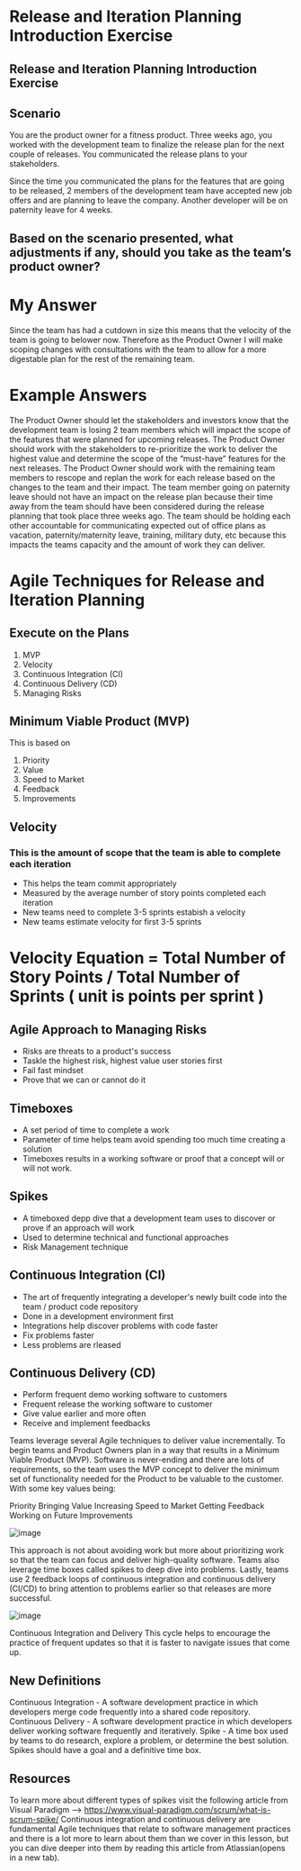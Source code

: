 # Release and Iteration Planning Introduction Exercise
## Release and Iteration Planning Introduction Exercise
## Scenario

You are the product owner for a fitness product. Three weeks ago, you worked with the development team to finalize the release plan for the next couple of releases. You communicated the release plans to your stakeholders.

Since the time you communicated the plans for the features that are going to be released, 2 members of the development team have accepted new job offers and are planning to leave the company. Another developer will be on paternity leave for 4 weeks.

## Based on the scenario presented, what adjustments if any, should you take as the team’s product owner?

# My Answer
Since the team has had a cutdown in size this means that the velocity of the team is going to belower now. Therefore as the Product Owner I will make scoping changes with consultations with the team to allow for a more digestable plan for the rest of the remaining team.

# Example Answers
The Product Owner should let the stakeholders and investors know that the development team is losing 2 team members which will impact the scope of the features that were planned for upcoming releases.
The Product Owner should work with the stakeholders to re-prioritize the work to deliver the highest value and determine the scope of the “must-have” features for the next releases.
The Product Owner should work with the remaining team members to rescope and replan the work for each release based on the changes to the team and their impact.
The team member going on paternity leave should not have an impact on the release plan because their time away from the team should have been considered during the release planning that took place three weeks ago. The team should be holding each other accountable for communicating expected out of office plans as vacation, paternity/maternity leave, training, military duty, etc because this impacts the teams capacity and the amount of work they can deliver.


# Agile Techniques for Release and Iteration Planning

## Execute on the Plans

1. MVP
2. Velocity
3. Continuous Integration (CI)
4. Continuous Delivery (CD)
5. Managing Risks

## Minimum Viable Product (MVP)
This is based on 
1. Priority
2. Value
3. Speed to Market
4. Feedback
5. Improvements

## Velocity 

### This is the amount of scope that the team is able to complete each iteration

- This helps the team commit appropriately
- Measured by the average number of story points completed each iteration
- New teams need to complete 3-5 sprints estabish a velocity
- New teams estimate velocity for first 3-5 sprints

# Velocity Equation = Total Number of Story Points / Total Number of Sprints ( unit is points per sprint )

## Agile Approach to Managing Risks

- Risks are threats to a product's success
- Taskle the highest risk, highest value user stories first
- Fail fast mindset
- Prove that we can or cannot do it

## Timeboxes

- A set period of time to complete a work
- Parameter of time helps team avoid spending too much time creating a solution
- Timeboxes results in a working software or proof that a concept will or will not work.

## Spikes

- A timeboxed depp dive that a development team uses to discover or prove if an approach will work
- Used to determine technical and functional approaches
- Risk Management technique

## Continuous Integration (CI)
- The art of frequently integrating a developer's newly built code into the team / product code repository
- Done in a development environment first
- Integrations help discover problems with code faster
- Fix problems faster
- Less problems are rleased

## Continuous Delivery (CD)
- Perform frequent demo working software to customers
- Frequent release the working software to customer
- Give value earlier and more often
- Receive and implement feedbacks


Teams leverage several Agile techniques to deliver value incrementally. To begin teams and Product Owners plan in a way that results in a Minimum Viable Product (MVP). Software is never-ending and there are lots of requirements, so the team uses the MVP concept to deliver the minimum set of functionality needed for the Product to be valuable to the customer. With some key values being:

Priority
Bringing Value
Increasing Speed to Market
Getting Feedback
Working on Future Improvements

![image](https://github.com/shaikat010/Udacity-Agile-Software-Developer-Nanodegree/assets/68814937/d0d05185-f105-4318-ae84-e61bce5349c4)

This approach is not about avoiding work but more about prioritizing work so that the team can focus and deliver high-quality software. Teams also leverage time boxes called spikes to deep dive into problems. Lastly, teams use 2 feedback loops of continuous integration and continuous delivery (CI/CD) to bring attention to problems earlier so that releases are more successful.

![image](https://github.com/shaikat010/Udacity-Agile-Software-Developer-Nanodegree/assets/68814937/6308a2fb-ec20-4dd6-9848-e607bcd2fb8f)

Continuous Integration and Delivery
This cycle helps to encourage the practice of frequent updates so that it is faster to navigate issues that come up.

## New Definitions
Continuous Integration - A software development practice in which developers merge code frequently into a shared code repository.
Continuous Delivery - A software development practice in which developers deliver working software frequently and iteratively.
Spike - A time box used by teams to do research, explore a problem, or determine the best solution. Spikes should have a goal and a definitive time box.

## Resources
To learn more about different types of spikes visit the following article from Visual Paradigm --> https://www.visual-paradigm.com/scrum/what-is-scrum-spike/
Continuous integration and continuous delivery are fundamental Agile techniques that relate to software management practices and there is a lot more to learn about them than we cover in this lesson, but you can dive deeper into them by reading this article from Atlassian(opens in a new tab).

